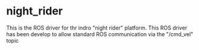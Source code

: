 # night_rider

This is the ROS driver for thr indro "night rider" platform. This ROS driver has been develop to allow standard ROS communication via the "/cmd_vel" topic
